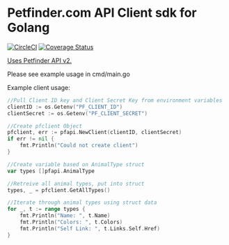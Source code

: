 # Petfinder.com API Client sdk for Golang

[![CircleCI](https://circleci.com/gh/petfinder-com/petfinder-go-sdk/tree/master.svg?style=shield)](https://circleci.com/gh/petfinder-com/petfinder-go-sdk/tree/master)
[![Coverage Status](https://coveralls.io/repos/github/petfinder-com/petfinder-go-sdk/badge.svg?branch=feature%2Fcoveralls)](https://coveralls.io/github/petfinder-com/petfinder-go-sdk?branch=feature%2Fcoveralls)

[Uses Petfinder API v2.](https://www.petfinder.com/developers/v2/docs/)

Please see example usage in cmd/main.go

Example client usage:
```go
//Pull Client ID key and Client Secret Key from environment variables
clientID := os.Getenv("PF_CLIENT_ID")
clientSecret := os.Getenv("PF_CLIENT_SECRET")

//Create pfclient Object
pfclient, err := pfapi.NewClient(clientID, clientSecret)
if err != nil {
    fmt.Println("Could not create client")
}

//Create variable based on AnimalType struct
var types []pfapi.AnimalType

//Retreive all animal types, put into struct
types, _ = pfclient.GetAllTypes()

//Iterate through animal types using struct data
for _, t := range types {
    fmt.Println("Name: ", t.Name)
    fmt.Println("Colors: ", t.Colors)
    fmt.Println("Self Link: ", t.Links.Self.Href)
}
```
